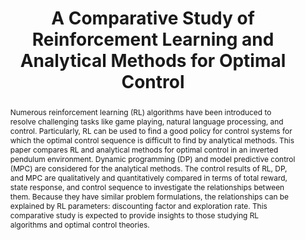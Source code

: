 ---
type: "Conference Paper"
layout: publication
group: publications
title: "A Comparative Study of Reinforcement Learning and Analytical Methods for Optimal Control"
authors: "**Myeongseok Ryu**, Junseo Ha, Minji Kim, **Kyunghwan Choi**&#42;"
domestic_or_international: "International" # or "Domestic"
pubs: 
  - name: IEEE International Workshop on Intelligent Systems (IWIS) 2023
    doi: 10.1109/IWIS58789.2023.10284677
    pdf: "/static/pub/2023-Comparative-IWIS.pdf"
    state: "accepted"
pub_date: "2023-10-23" #Date of publication. Change from Biorxiv date to Journal date once accepted
image: "/static/pub/2023-Comparative.png"
abstract: "
  Numerous reinforcement learning (RL) algorithms have been introduced to resolve challenging tasks like game playing, natural language processing, and control. Particularly, RL can be used to find a good policy for control systems for which the optimal control sequence is difficult to find by analytical methods. This paper compares RL and analytical methods for optimal control in an inverted pendulum environment. Dynamic programming (DP) and model predictive control (MPC) are considered for the analytical methods. The control results of RL, DP, and MPC are qualitatively and quantitatively compared in terms of total reward, state response, and control sequence to investigate the relationships between them. Because they have similar problem formulations, the relationships can be explained by RL parameters: discounting factor and exploration rate. This comparative study is expected to provide insights to those studying RL algorithms and optimal control theories.
"
# links:
#   - name: 
#     url: 
---